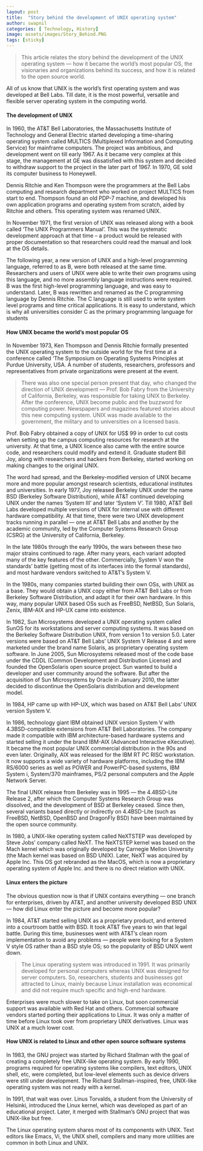 ```yaml
---
layout: post
title:  "Story behind the development of UNIX operating system"
author: swapnil
categories: [ Technology, History]
image: assets/images/Story_Behind.PNG
tags: [sticky]
---
```


>This article relates the story behind the development of the UNIX operating system — how it became the world’s most popular OS, the visionaries and organizations behind its success, and how it is related to the open source world.

All of us know that UNIX is the world’s first operating system and was developed at Bell Labs. Till date, it is the most powerful, versatile and flexible server operating system in the computing world. 

#### The development of UNIX

In 1960, the AT&T Bell Laboratories, the Massachusetts Institute of Technology and General Electric started developing a time-sharing operating system called MULTICS (Multiplexed Information and Computing Service) for mainframe computers. The project was ambitious, and development went on till early 1967. As it became very complex at this stage, the management at GE was dissatisfied with this system and decided to withdraw support to the project in the later part of 1967. In 1970, GE sold its computer business to Honeywell.

Dennis Ritchie and Ken Thompson were the programmers at the Bell Labs computing and research department who worked on project MULTICS from start to end. Thompson found an old PDP-7 machine, and developed his own application programs and operating system from scratch, aided by Ritchie and others. This operating system was renamed UNIX.

In November 1971, the first version of UNIX was released along with a book called ‘The UNIX Programmers Manual’. This was the systematic development approach at that time – a product would be released with proper documentation so that researchers could read the manual and look at the OS details.

The following year, a new version of UNIX and a high-level programming language, referred to as B, were both released at the same time. Researchers and users of UNIX were able to write their own programs using this language, and no more assembly language instructions were required. B was the first high-level programming language, and was easy to understand. Later, B was rewritten and renamed as the C programming language by Dennis Ritchie. The C language is still used to write system level programs and time critical applications. It is easy to understand, which is why all universities consider C as the primary programming language for students

#### How UNIX became the world’s most popular OS

In November 1973, Ken Thompson and Dennis Ritchie formally presented the UNIX operating system to the outside world for the first time at a conference called ‘The Symposium on Operating Systems Principles at Purdue University, USA. A number of students, researchers, professors and representatives from private organizations were present at the event.

>There was also one special person present that day, who changed the direction of UNIX development — Prof. Bob Fabry from the University of California, Berkeley, was responsible for taking UNIX to Berkeley.
After the conference, UNIX become public and the buzzword for computing power. Newspapers and magazines featured stories about this new computing system. UNIX was made available to the government, the military and to universities on a licensed basis.

Prof. Bob Fabry obtained a copy of UNIX for US$ 99 in order to cut costs when setting up the campus computing resources for research at the university. At that time, a UNIX licence also came with the entire source code, and researchers could modify and extend it. Graduate student Bill Joy, along with researchers and hackers from Berkeley, started working on making changes to the original UNIX.

The word had spread, and the Berkeley-modified version of UNIX became more and more popular amongst research scientists, educational institutes and universities.
In early 1977, Joy released Berkeley UNIX under the name BSD (Berkeley Software Distribution), while AT&T continued developing UNIX under the names ‘System III’ and later ‘System V’. Till 1980, AT&T Bell Labs developed multiple versions of UNIX for internal use with different hardware compatibility.
At that time, there were two UNIX development tracks running in parallel — one at AT&T Bell Labs and another by the academic community, led by the Computer Systems Research Group (CSRG) at the University of California, Berkeley.

In the late 1980s through the early 1990s, the wars between these two major strains continued to rage. After many years, each variant adopted many of the key features of the other. Commercially, System V won the standards’ battle (getting most of its interfaces into the formal standards), and most hardware vendors switched to AT&T’s System V.

In the 1980s, many companies started building their own OSs, with UNIX as a base. They would obtain a UNIX copy either from AT&T Bell Labs or from Berkeley Software Distribution, and adapt it for their own hardware. In this way, many popular UNIX based OSs such as FreeBSD, NetBSD, Sun Solaris, Zenix, IBM-AIX and HP-UX came into existence.

In 1982, Sun Microsystems developed a UNIX operating system called SunOS for its workstations and server computing systems. It was based on the Berkeley Software Distribution UNIX, from version 1 to version 5.0. Later versions were based on AT&T Bell Labs’ UNIX System V Release 4 and were marketed under the brand name Solaris, as proprietary operating system software. In June 2005, Sun Microsystems released most of the code base under the CDDL (Common Development and Distribution License) and founded the OpenSolaris open source project. Sun wanted to build a developer and user community around the software. But after the acquisition of Sun Microsystems by Oracle in January 2010, the latter decided to discontinue the OpenSolaris distribution and development model.

In 1984, HP came up with HP-UX, which was based on AT&T Bell Labs’ UNIX version System V.

In 1986, technology giant IBM obtained UNIX version System V with 4.3BSD-compatible extensions from AT&T Bell Laboratories. The company made it compatible with IBM architecture-based hardware systems and started selling it under the brand IBM-AIX (Advanced Interactive eXecutive). It became the most popular UNIX commercial distribution in the 90s and even later. Originally, AIX was released for the IBM RT PC RISC workstation. It now supports a wide variety of hardware platforms, including the IBM RS/6000 series as well as POWER and PowerPC-based systems, IBM System i, System/370 mainframes, PS/2 personal computers and the Apple Network Server.

The final UNIX release from Berkeley was in 1995 — the 4.4BSD-Lite Release 2, after which the Computer Systems Research Group was dissolved, and the development of BSD at Berkeley ceased. Since then, several variants based directly or indirectly on 4.4BSD-Lite (such as FreeBSD, NetBSD, OpenBSD and DragonFly BSD) have been maintained by the open source community.

In 1980, a UNIX-like operating system called NeXTSTEP was developed by Steve Jobs’ company called NeXT. The NeXTSTEP kernel was based on the Mach kernel which was originally developed by Carnegie Mellon University (the Mach kernel was based on BSD UNIX). Later, NeXT was acquired by Apple Inc. This OS got rebranded as the MacOS, which is now a proprietary operating system of Apple Inc. and there is no direct relation with UNIX.

#### Linux enters the picture

The obvious question now is that if UNIX contains everything — one branch for enterprises, driven by AT&T, and another university developed BSD UNIX — how did Linux enter the picture and become more popular?

In 1984, AT&T started selling UNIX as a proprietary product, and entered into a courtroom battle with BSD. It took AT&T five years to win that legal battle. During this time, businesses went with AT&T’s clean room implementation to avoid any problems — people were looking for a System V style OS rather than a BSD style OS; so the popularity of BSD UNIX went down.

>The Linux operating system was introduced in 1991. It was primarily developed for personal computers whereas UNIX was designed for server computers. So, researchers, students and businesses got attracted to Linux, mainly because Linux installation was economical and did not require much specific and high-end hardware.

Enterprises were much slower to take on Linux, but soon commercial support was available with Red Hat and others. Commercial software vendors started porting their applications to Linux. It was only a matter of time before Linux took over from proprietary UNIX derivatives. Linux was UNIX at a much lower cost.

#### How UNIX is related to Linux and other open source software systems

In 1983, the GNU project was started by Richard Stallman with the goal of creating a completely free UNIX-like operating system. By early 1990, programs required for operating systems like compilers, text editors, UNIX shell, etc, were completed, but low-level elements such as device drivers were still under development. The Richard Stallman-inspired, free, UNIX-like operating system was not ready with a kernel.

In 1991, that wait was over. Linus Torvalds, a student from the University of Helsinki, introduced the Linux kernel, which was developed as part of an educational project. Later, it merged with Stallman’s GNU project that was UNIX-like but free.

The Linux operating system shares most of its components with UNIX. Text editors like Emacs, Vi, the UNIX shell, compilers and many more utilities are common in both Linux and UNIX.
